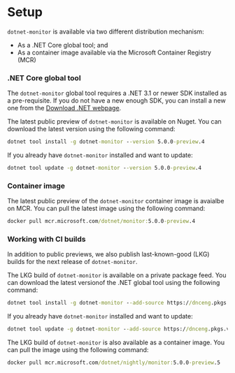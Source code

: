 # Setup

`dotnet-monitor` is available via two different distribution mechanism:

- As a .NET Core global tool; and
- As a container image available via the Microsoft Container Registry (MCR)

### .NET Core global tool

The `dotnet-monitor` global tool requires a .NET 3.1 or newer SDK installed as a pre-requisite. If you do not have a new enough SDK, you can install a new one from the [Download .NET webpage](https://dotnet.microsoft.com/download).

The latest public preview of `dotnet-monitor` is available on Nuget. You can download the latest version using the following command:

```cmd
dotnet tool install -g dotnet-monitor --version 5.0.0-preview.4
```

If you already have `dotnet-monitor` installed and want to update:

```cmd
dotnet tool update -g dotnet-monitor --version 5.0.0-preview.4
```

### Container image

The latest public preview of the `dotnet-monitor` container image is avaialbe on MCR. You can pull the latest image using the following command:

```cmd
docker pull mcr.microsoft.com/dotnet/monitor:5.0.0-preview.4
```

### Working with CI builds

In addition to public previews, we also publish last-known-good (LKG) builds for the next release of `dotnet-monitor`.

The LKG build of `dotnet-monitor` is available on a private package feed. You can download the latest versionof the .NET global tool using the following command:

```cmd
dotnet tool install -g dotnet-monitor --add-source https://dnceng.pkgs.visualstudio.com/public/_packaging/dotnet-tools/nuget/v3/index.json --version 5.0.0-preview.5.*
```

If you already have `dotnet-monitor` installed and want to update:

```cmd
dotnet tool update -g dotnet-monitor --add-source https://dnceng.pkgs.visualstudio.com/public/_packaging/dotnet-tools/nuget/v3/index.json --version 5.0.0-preview.5.*
```

The LKG build of `dotnet-monitor` is also available as a container image. You can pull the image using the following command:

```cmd
docker pull mcr.microsoft.com/dotnet/nightly/monitor:5.0.0-preview.5
```
